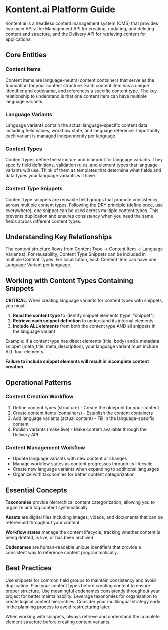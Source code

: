 # Kontent.ai Platform Guide

Kontent.ai is a headless content management system (CMS) that provides two main APIs: the Management API for creating, updating, and deleting content and structure, and the Delivery API for retrieving content for applications.

## Core Entities

### Content Items
Content items are language-neutral content containers that serve as the foundation for your content structure. Each content item has a unique identifier and codename, and references a specific content type. The key relationship to understand is that one content item can have multiple language variants.

### Language Variants
Language variants contain the actual language-specific content data including field values, workflow state, and language reference. Importantly, each variant is managed independently per language.

### Content Types
Content types define the structure and blueprint for language variants. They specify field definitions, validation rules, and element types that language variants will use. Think of them as templates that determine what fields and data types your language variants will have.

### Content Type Snippets
Content type snippets are reusable field groups that promote consistency across multiple content types. Following the DRY principle (define once, use everywhere), one snippet can be used across multiple content types. This prevents duplication and ensures consistency when you need the same fields across different content types.

## Understanding Key Relationships

The content structure flows from Content Type → Content Item → Language Variant(s). For reusability, Content Type Snippets can be included in multiple Content Types. For localization, each Content Item can have one Language Variant per language.

## Working with Content Types Containing Snippets

**CRITICAL**: When creating language variants for content types with snippets, you must:

1. **Read the content type** to identify snippet elements (type: "snippet")
2. **Retrieve each snippet definition** to understand its internal elements
3. **Include ALL elements** from both the content type AND all snippets in the language variant

Example: If a content type has direct elements (title, body) and a metadata snippet (meta_title, meta_description), your language variant must include ALL four elements.

**Failure to include snippet elements will result in incomplete content creation.**

## Operational Patterns

### Content Creation Workflow
1. Define content types (structure) - Create the blueprint for your content
2. Create content items (containers) - Establish the content containers
3. Add language variants (actual content) - Fill in the language-specific content
4. Publish variants (make live) - Make content available through the Delivery API

### Content Management Workflow
- Update language variants with new content or changes
- Manage workflow states as content progresses through its lifecycle
- Create new language variants when expanding to additional languages
- Organize with taxonomies for better content categorization

## Essential Concepts

**Taxonomies** provide hierarchical content categorization, allowing you to organize and tag content systematically.

**Assets** are digital files including images, videos, and documents that can be referenced throughout your content.

**Workflow states** manage the content lifecycle, tracking whether content is being drafted, is live, or has been archived.

**Codenames** are human-readable unique identifiers that provide a consistent way to reference content programmatically.

## Best Practices

Use snippets for common field groups to maintain consistency and avoid duplication. Plan your content types before creating content to ensure proper structure. Use meaningful codenames consistently throughout your project for better maintainability. Leverage taxonomies for organization to create logical content hierarchies. Consider your multilingual strategy early in the planning process to avoid restructuring later.

When working with snippets, always retrieve and understand the complete element structure before creating content variants.
